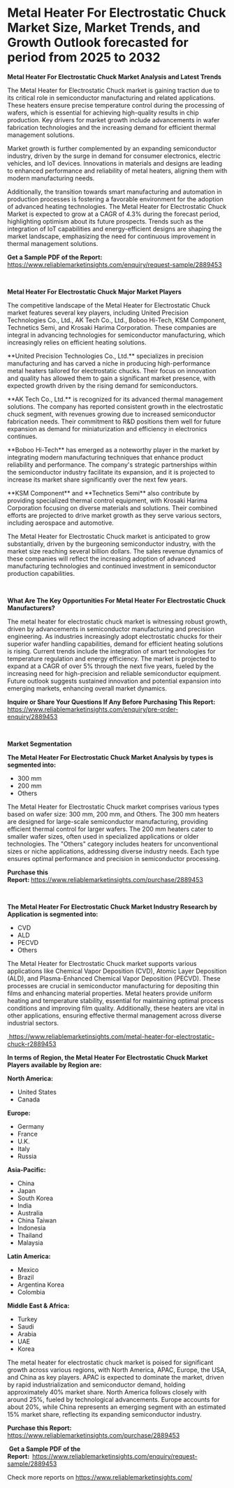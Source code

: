 <p><h1>Metal Heater For Electrostatic Chuck Market Size, Market Trends, and Growth Outlook forecasted for period from 2025 to 2032</h1></p><p><strong>Metal Heater For Electrostatic Chuck Market Analysis and Latest Trends</strong></p>
<p><p>The Metal Heater for Electrostatic Chuck market is gaining traction due to its critical role in semiconductor manufacturing and related applications. These heaters ensure precise temperature control during the processing of wafers, which is essential for achieving high-quality results in chip production. Key drivers for market growth include advancements in wafer fabrication technologies and the increasing demand for efficient thermal management solutions.</p><p>Market growth is further complemented by an expanding semiconductor industry, driven by the surge in demand for consumer electronics, electric vehicles, and IoT devices. Innovations in materials and designs are leading to enhanced performance and reliability of metal heaters, aligning them with modern manufacturing needs.</p><p>Additionally, the transition towards smart manufacturing and automation in production processes is fostering a favorable environment for the adoption of advanced heating technologies. The Metal Heater for Electrostatic Chuck Market is expected to grow at a CAGR of 4.3% during the forecast period, highlighting optimism about its future prospects. Trends such as the integration of IoT capabilities and energy-efficient designs are shaping the market landscape, emphasizing the need for continuous improvement in thermal management solutions.</p></p>
<p><strong>Get a Sample PDF of the Report:&nbsp;</strong> <a href="https://www.reliablemarketinsights.com/enquiry/request-sample/2889453?utm_campaign=3498&utm_medium=2&utm_source=Github&utm_content=ia&utm_term=14032025&utm_id=metal-heater-for-electrostatic-chuck">https://www.reliablemarketinsights.com/enquiry/request-sample/2889453</a></p>
<p>&nbsp;</p>
<p><strong>Metal Heater For Electrostatic Chuck Major Market Players</strong></p>
<p><p>The competitive landscape of the Metal Heater for Electrostatic Chuck market features several key players, including United Precision Technologies Co., Ltd., AK Tech Co., Ltd., Boboo Hi-Tech, KSM Component, Technetics Semi, and Krosaki Harima Corporation. These companies are integral in advancing technologies for semiconductor manufacturing, which increasingly relies on efficient heating solutions.</p><p>**United Precision Technologies Co., Ltd.** specializes in precision manufacturing and has carved a niche in producing high-performance metal heaters tailored for electrostatic chucks. Their focus on innovation and quality has allowed them to gain a significant market presence, with expected growth driven by the rising demand for semiconductors.</p><p>**AK Tech Co., Ltd.** is recognized for its advanced thermal management solutions. The company has reported consistent growth in the electrostatic chuck segment, with revenues growing due to increased semiconductor fabrication needs. Their commitment to R&D positions them well for future expansion as demand for miniaturization and efficiency in electronics continues.</p><p>**Boboo Hi-Tech** has emerged as a noteworthy player in the market by integrating modern manufacturing techniques that enhance product reliability and performance. The company's strategic partnerships within the semiconductor industry facilitate its expansion, and it is projected to increase its market share significantly over the next few years.</p><p>**KSM Component** and **Technetics Semi** also contribute by providing specialized thermal control equipment, with Krosaki Harima Corporation focusing on diverse materials and solutions. Their combined efforts are projected to drive market growth as they serve various sectors, including aerospace and automotive.</p><p>The Metal Heater for Electrostatic Chuck market is anticipated to grow substantially, driven by the burgeoning semiconductor industry, with the market size reaching several billion dollars. The sales revenue dynamics of these companies will reflect the increasing adoption of advanced manufacturing technologies and continued investment in semiconductor production capabilities.</p></p>
<p>&nbsp;</p>
<p><strong>What Are The Key Opportunities For Metal Heater For Electrostatic Chuck Manufacturers?</strong></p>
<p><p>The metal heater for electrostatic chuck market is witnessing robust growth, driven by advancements in semiconductor manufacturing and precision engineering. As industries increasingly adopt electrostatic chucks for their superior wafer handling capabilities, demand for efficient heating solutions is rising. Current trends include the integration of smart technologies for temperature regulation and energy efficiency. The market is projected to expand at a CAGR of over 5% through the next five years, fueled by the increasing need for high-precision and reliable semiconductor equipment. Future outlook suggests sustained innovation and potential expansion into emerging markets, enhancing overall market dynamics.</p></p>
<p><strong>Inquire or Share Your Questions If Any Before Purchasing This Report:</strong> <a href="https://www.reliablemarketinsights.com/enquiry/pre-order-enquiry/2889453?utm_campaign=3498&utm_medium=2&utm_source=Github&utm_content=ia&utm_term=14032025&utm_id=metal-heater-for-electrostatic-chuck">https://www.reliablemarketinsights.com/enquiry/pre-order-enquiry/2889453</a></p>
<p>&nbsp;</p>
<p><strong>Market Segmentation</strong></p>
<p><strong>The Metal Heater For Electrostatic Chuck Market Analysis by types is segmented into:</strong></p>
<p><ul><li>300 mm</li><li>200 mm</li><li>Others</li></ul></p>
<p><p>The Metal Heater for Electrostatic Chuck market comprises various types based on wafer size: 300 mm, 200 mm, and Others. The 300 mm heaters are designed for large-scale semiconductor manufacturing, providing efficient thermal control for larger wafers. The 200 mm heaters cater to smaller wafer sizes, often used in specialized applications or older technologies. The "Others" category includes heaters for unconventional sizes or niche applications, addressing diverse industry needs. Each type ensures optimal performance and precision in semiconductor processing.</p></p>
<p><strong>Purchase this Report:&nbsp;</strong><a href="https://www.reliablemarketinsights.com/purchase/2889453?utm_campaign=3498&utm_medium=2&utm_source=Github&utm_content=ia&utm_term=14032025&utm_id=metal-heater-for-electrostatic-chuck">https://www.reliablemarketinsights.com/purchase/2889453</a></p>
<p>&nbsp;</p>
<p><strong>The Metal Heater For Electrostatic Chuck Market Industry Research by Application is segmented into:</strong></p>
<p><ul><li>CVD</li><li>ALD</li><li>PECVD</li><li>Others</li></ul></p>
<p><p>The Metal Heater for Electrostatic Chuck market supports various applications like Chemical Vapor Deposition (CVD), Atomic Layer Deposition (ALD), and Plasma-Enhanced Chemical Vapor Deposition (PECVD). These processes are crucial in semiconductor manufacturing for depositing thin films and enhancing material properties. Metal heaters provide uniform heating and temperature stability, essential for maintaining optimal process conditions and improving film quality. Additionally, these heaters are vital in other applications, ensuring effective thermal management across diverse industrial sectors.</p></p>
<p><a href="https://www.reliablemarketinsights.com/metal-heater-for-electrostatic-chuck-r2889453?utm_campaign=3498&utm_medium=2&utm_source=Github&utm_content=ia&utm_term=14032025&utm_id=metal-heater-for-electrostatic-chuck">&nbsp;https://www.reliablemarketinsights.com/metal-heater-for-electrostatic-chuck-r2889453</a></p>
<p><strong>In terms of Region, the Metal Heater For Electrostatic Chuck Market Players available by Region are:</strong></p>
<p>
    <p> <strong> North America: </strong>
        <ul>
            <li>United States</li>
            <li>Canada</li>
        </ul>
        </p> 
    <p> <strong> Europe: </strong>
        <ul>
            <li>Germany</li>
            <li>France</li>
            <li>U.K.</li>
            <li>Italy</li>
            <li>Russia</li>
        </ul>
        </p> 
    <p> <strong> Asia-Pacific: </strong>
        <ul>
            <li>China</li>
            <li>Japan</li>
            <li>South Korea</li>
            <li>India</li>
            <li>Australia</li>
            <li>China Taiwan</li>
            <li>Indonesia</li>
            <li>Thailand</li>
            <li>Malaysia</li>
        </ul>
        </p> 
    <p> <strong> Latin America: </strong>
        <ul>
            <li>Mexico</li>
            <li>Brazil</li>
            <li>Argentina Korea</li>
            <li>Colombia</li>
        </ul>
        </p> 
    <p> <strong> Middle East & Africa: </strong>
        <ul>
            <li>Turkey</li>
            <li>Saudi</li>
            <li>Arabia</li>
            <li>UAE</li>
            <li>Korea</li>
        </ul>
    </p>
    </p>
<p><p>The metal heater for electrostatic chuck market is poised for significant growth across various regions, with North America, APAC, Europe, the USA, and China as key players. APAC is expected to dominate the market, driven by rapid industrialization and semiconductor demand, holding approximately 40% market share. North America follows closely with around 25%, fueled by technological advancements. Europe accounts for about 20%, while China represents an emerging segment with an estimated 15% market share, reflecting its expanding semiconductor industry.</p></p>
<p><strong>Purchase this Report: </strong><a href="https://www.reliablemarketinsights.com/purchase/2889453?utm_campaign=3498&utm_medium=2&utm_source=Github&utm_content=ia&utm_term=14032025&utm_id=metal-heater-for-electrostatic-chuck">https://www.reliablemarketinsights.com/purchase/2889453</a></p>
<p>&nbsp;<strong>Get a Sample PDF of the Report:&nbsp;&nbsp;</strong><a href="https://www.reliablemarketinsights.com/enquiry/request-sample/2889453?utm_campaign=3498&utm_medium=2&utm_source=Github&utm_content=ia&utm_term=14032025&utm_id=metal-heater-for-electrostatic-chuck">https://www.reliablemarketinsights.com/enquiry/request-sample/2889453</a></p>
<p><strong></strong></p>
<p>Check more reports on <a href="https://www.reliablemarketinsights.com/?utm_campaign=3498&utm_medium=2&utm_source=Github&utm_content=ia&utm_term=14032025&utm_id=metal-heater-for-electrostatic-chuck">https://www.reliablemarketinsights.com/</a></p>